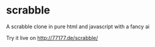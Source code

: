 scrabble
========

A scrabble clone in pure html and javascript with a fancy ai 

Try it live on http://77177.de/scrabble/
